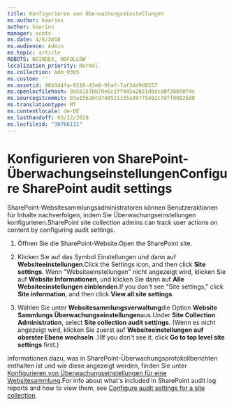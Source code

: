 ```yaml
---
title: Konfigurieren von Überwachungseinstellungen
ms.author: kaarins
author: kaarins
manager: scotv
ms.date: 4/5/2018
ms.audience: Admin
ms.topic: article
ROBOTS: NOINDEX, NOFOLLOW
localization_priority: Normal
ms.collection: Adm_O365
ms.custom: ''
ms.assetid: 98b3d4fa-9210-43e8-9faf-7af3dd9d8557
ms.openlocfilehash: 9a5b157bb70e6c1ff445a2b51d0dca8f30890f4c
ms.sourcegitcommit: 03a156a9c9740521155a30775492c7dff0982588
ms.translationtype: MT
ms.contentlocale: de-DE
ms.lasthandoff: 03/22/2019
ms.locfileid: "30766131"
---
```

# <a name="configure-sharepoint-audit-settings"></a><span data-ttu-id="8def9-102">Konfigurieren von SharePoint-Überwachungseinstellungen</span><span class="sxs-lookup"><span data-stu-id="8def9-102">Configure SharePoint audit settings</span></span>

<span data-ttu-id="8def9-103">SharePoint-Websitesammlungsadministratoren können Benutzeraktionen für Inhalte nachverfolgen, indem Sie Überwachungseinstellungen konfigurieren.</span><span class="sxs-lookup"><span data-stu-id="8def9-103">SharePoint site collection admins can track user actions on content by configuring audit settings.</span></span>
  
1. <span data-ttu-id="8def9-104">Öffnen Sie die SharePoint-Website.</span><span class="sxs-lookup"><span data-stu-id="8def9-104">Open the SharePoint site.</span></span>
    
2. <span data-ttu-id="8def9-105">Klicken Sie auf das Symbol Einstellungen und dann auf **Websiteeinstellungen**.</span><span class="sxs-lookup"><span data-stu-id="8def9-105">Click the Settings icon, and then click **Site settings**.</span></span> <span data-ttu-id="8def9-106">Wenn "Websiteeinstellungen" nicht angezeigt wird, klicken Sie auf **Website Informationen**, und klicken Sie dann auf **Alle Websiteeinstellungen einblenden**.</span><span class="sxs-lookup"><span data-stu-id="8def9-106">If you don't see "Site settings," click **Site information**, and then click **View all site settings**.</span></span>
    
3. <span data-ttu-id="8def9-107">Wählen Sie unter **Websitesammlungsverwaltung**die Option **Website Sammlungs Überwachungseinstellungen**aus.</span><span class="sxs-lookup"><span data-stu-id="8def9-107">Under **Site Collection Administration**, select **Site collection audit settings**.</span></span> <span data-ttu-id="8def9-108">(Wenn es nicht angezeigt wird, klicken Sie zuerst auf **Websiteeinstellungen auf oberster Ebene wechseln** .)</span><span class="sxs-lookup"><span data-stu-id="8def9-108">(If you don't see it, click **Go to top level site settings** first.)</span></span> 
    
<span data-ttu-id="8def9-109">Informationen dazu, was in SharePoint-Überwachungsprotokollberichten enthalten ist und wie diese angezeigt werden, finden Sie unter [Konfigurieren von Überwachungseinstellungen für eine Websitesammlung](https://go.microsoft.com/fwlink/?linkid=404050).</span><span class="sxs-lookup"><span data-stu-id="8def9-109">For info about what's included in SharePoint audit log reports and how to view them, see [Configure audit settings for a site collection](https://go.microsoft.com/fwlink/?linkid=404050).</span></span>
  

